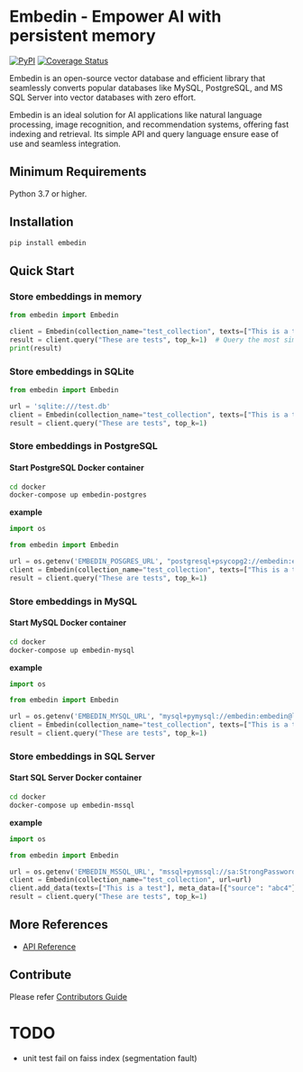 # Embedin - Empower AI with persistent memory
[![PyPI](https://img.shields.io/pypi/v/embedin?label=embedin)](https://pypi.org/project/embedin/)
[![Coverage Status](https://coveralls.io/repos/github/EmbedInAI/EmbedInDB/badge.svg)](https://coveralls.io/github/EmbedInAI/EmbedInDB)

Embedin is an open-source vector database and efficient library that seamlessly converts popular databases like MySQL, PostgreSQL, and MS SQL Server into vector databases with zero effort.

Embedin is an ideal solution for AI applications like natural language processing, image recognition, and recommendation systems, offering fast indexing and retrieval. Its simple API and query language ensure ease of use and seamless integration.

## Minimum Requirements
Python 3.7 or higher.

## Installation
```bash
pip install embedin
```

## Quick Start
### Store embeddings in memory
```python
from embedin import Embedin

client = Embedin(collection_name="test_collection", texts=["This is a test", "Hello world!"])
result = client.query("These are tests", top_k=1)  # Query the most similar text from the collection
print(result)
```

### Store embeddings in SQLite
```python
from embedin import Embedin

url = 'sqlite:///test.db'
client = Embedin(collection_name="test_collection", texts=["This is a test", "Hello world!"], url=url)
result = client.query("These are tests", top_k=1)
```

### Store embeddings in PostgreSQL

#### Start PostgreSQL Docker container
```bash
cd docker
docker-compose up embedin-postgres
```
__example__

```python
import os

from embedin import Embedin

url = os.getenv('EMBEDIN_POSGRES_URL', "postgresql+psycopg2://embedin:embedin@localhost/embedin_db")
client = Embedin(collection_name="test_collection", texts=["This is a test", "Hello world!"], url=url)
result = client.query("These are tests", top_k=1)
```

### Store embeddings in MySQL

#### Start MySQL Docker container
```bash
cd docker
docker-compose up embedin-mysql
```

__example__

```python
import os

from embedin import Embedin

url = os.getenv('EMBEDIN_MYSQL_URL', "mysql+pymysql://embedin:embedin@localhost/embedin_db")
client = Embedin(collection_name="test_collection", texts=["This is a test", "Hello world!"], url=url)
result = client.query("These are tests", top_k=1)
```

### Store embeddings in SQL Server

#### Start SQL Server Docker container
```bash
cd docker
docker-compose up embedin-mssql
```

__example__

```python
import os

from embedin import Embedin

url = os.getenv('EMBEDIN_MSSQL_URL', "mssql+pymssql://sa:StrongPassword123@localhost/tempdb")
client = Embedin(collection_name="test_collection", url=url)
client.add_data(texts=["This is a test"], meta_data=[{"source": "abc4"}])
result = client.query("These are tests", top_k=1)
```

## More References
* [API Reference](./API.md)


## Contribute
Please refer [Contributors Guide](./CONTRIBUTING.md)

# TODO
- unit test fail on faiss index (segmentation fault)